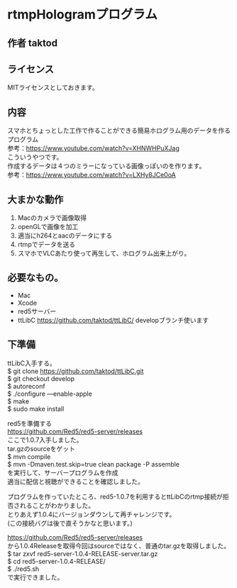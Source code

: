 # rtmpHologramプログラム

## 作者 taktod

## ライセンス
MITライセンスとしておきます。  

## 内容
スマホとちょっとした工作で作ることができる簡易ホログラム用のデータを作るプログラム  
参考：https://www.youtube.com/watch?v=XHNWHPuXJag  
こういうやつです。  
作成するデータは４つのミラーになっている画像っぽいのを作ります。  
参考：https://www.youtube.com/watch?v=LXHy8JCe0oA  

## 大まかな動作
1. Macのカメラで画像取得
2. openGLで画像を加工
3. 適当にh264とaacのデータにする
4. rtmpでデータを送る
5. スマホでVLCあたり使って再生して、ホログラム出来上がり。

## 必要なもの。
* Mac  
* Xcode  
* red5サーバー  
* ttLibC https://github.com/taktod/ttLibC/ developブランチ使います  

## 下準備
ttLibC入手する。  
$ git clone https://github.com/taktod/ttLibC.git  
$ git checkout develop  
$ autoreconf  
$ ./configure —enable-apple  
$ make  
$ sudo make install  
  
red5を準備する  
https://github.com/Red5/red5-server/releases  
ここで1.0.7入手しました。  
tar.gzのsourceをゲット  
$ mvn compile  
$ mvn -Dmaven.test.skip=true clean package -P assemble  
を実行して、サーバープログラムを作成  
適当に配信と視聴ができることを確認しました。  
  
プログラムを作っていたところ、red5-1.0.7を利用するとttLibCのrtmp接続が拒否されることがわかりました。  
とりあえず1.0.4にバージョンダウンして再チャレンジです。  
(この接続バグは後で直そうかなと思います。)  
  
https://github.com/Red5/red5-server/releases  
から1.0.4Releaseを取得今回はsourceではなく、普通のtar.gzを取得しました。  
$ tar zxvf red5-server-1.0.4-RELEASE-server.tar.gz  
$ cd red5-server-1.0.4-RELEASE/  
$ ./red5.sh  
で実行できました。  
